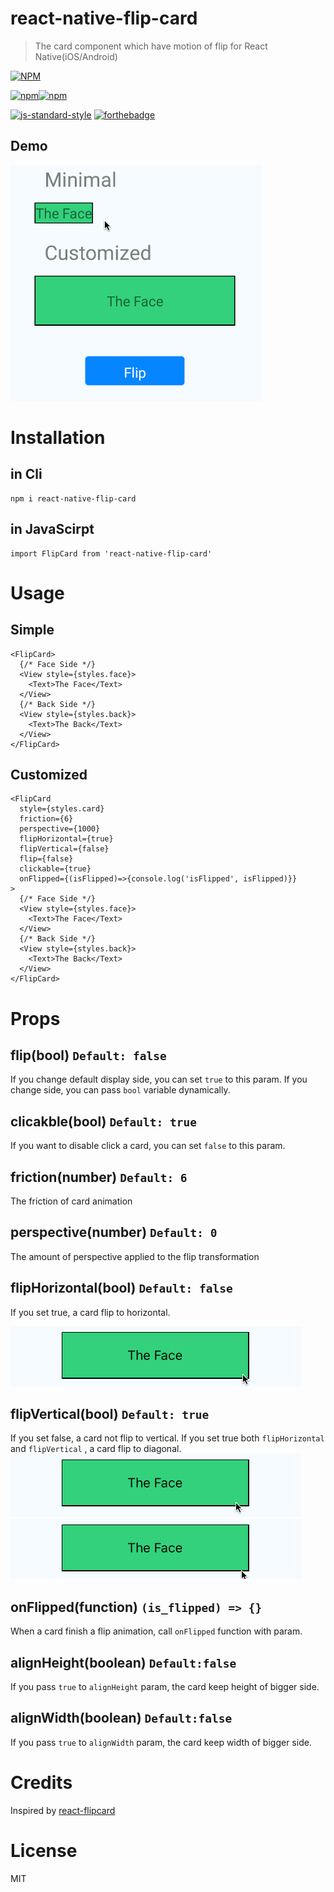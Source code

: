 react-native-flip-card
===

> The card component which have motion of flip for React Native(iOS/Android)

[![NPM](https://nodei.co/npm/react-native-flip-card.png?downloads=true&downloadRank=true&stars=true)](https://nodei.co/npm/react-native-flip-card/)

[![npm](https://img.shields.io/npm/v/react-native-flip-card.svg)]()[![npm](https://img.shields.io/npm/l/react-native-flip-card.svg)]()

[![js-standard-style](https://cdn.rawgit.com/feross/standard/master/badge.svg)](https://github.com/feross/standard) [![forthebadge](http://forthebadge.com/images/badges/uses-js.svg)](http://forthebadge.com)

Demo
---
![](./doc/ver3_android_demo.gif)


Installation
==

in Cli
---
```
npm i react-native-flip-card
```

in JavaScirpt
---
```
import FlipCard from 'react-native-flip-card'
```


Usage
===

Simple
---
```
<FlipCard>
  {/* Face Side */}
  <View style={styles.face}>
    <Text>The Face</Text>
  </View>
  {/* Back Side */}
  <View style={styles.back}>
    <Text>The Back</Text>
  </View>
</FlipCard>
```

Customized
---
```
<FlipCard 
  style={styles.card}
  friction={6}
  perspective={1000}
  flipHorizontal={true}
  flipVertical={false}
  flip={false}
  clickable={true}
  onFlipped={(isFlipped)=>{console.log('isFlipped', isFlipped)}}
>
  {/* Face Side */}
  <View style={styles.face}>
    <Text>The Face</Text>
  </View>
  {/* Back Side */}
  <View style={styles.back}>
    <Text>The Back</Text>
  </View>
</FlipCard>
```

Props
===

flip(bool) `Default: false`
---
If you change default display side, you can set `true` to this param. If you change side, you can pass `bool` variable dynamically.

clicakble(bool) `Default: true`
---
If you want to disable click a card, you can set `false` to this param.

friction(number) `Default: 6`
---
The friction of card animation

perspective(number) `Default: 0`
---
The amount of perspective applied to the flip transformation

flipHorizontal(bool) `Default: false`
---
If you set true, a card flip to horizontal.

![](./doc/ver2_horizontal.gif)


flipVertical(bool) `Default: true`
---
If you set false, a card not flip to vertical. If you set true both `flipHorizontal` and `flipVertical` , a card flip to diagonal.
![](./doc/ver2_vertical.gif)
![](./doc/ver2_diagonal.gif)


onFlipped(function) `(is_flipped) => {}`
---
When a card finish a flip animation, call `onFlipped` function with param.

alignHeight(boolean) `Default:false`
---
If you pass `true` to `alignHeight` param, the card keep height of bigger side.

alignWidth(boolean) `Default:false`
---
If you pass `true` to `alignWidth` param, the card keep width of bigger side.



Credits
===
Inspired by [react-flipcard](https://github.com/mzabriskie/react-flipcard)


License
===
MIT

